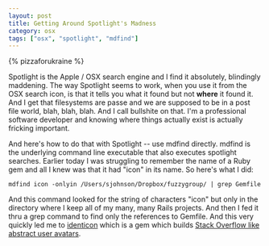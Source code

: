 ```yaml
---
layout: post
title: Getting Around Spotlight's Madness
category: osx
tags: ["osx", "spotlight", "mdfind"]
---
```

{% pizzaforukraine  %}

Spotlight is the Apple / OSX search engine and I find it absolutely, blindingly maddening.  The way Spotlight seems to work, when you use it from the OSX search icon, is that it tells you what it found but not **where** it found it.  And I get that filesystems are passe and we are supposed to be in a post file world, blah, blah, blah.  And I call bullshite on that.  I'm a professional software developer and knowing where things actually exist is actually fricking important.  

And here's how to do that with Spotlight -- use mdfind directly.  mdfind is the underlying  command line executable that also executes spotlight searches.  Earlier today I was struggling to remember the name of a Ruby gem and all I knew was that it had "icon" in its name.  So here's what I did:

    mdfind icon -onlyin /Users/sjohnson/Dropbox/fuzzygroup/ | grep Gemfile

And this command looked for the string of characters "icon" but only in the directory where I keep all of my many, many Rails projects.  And then I fed it thru a grep command to find only the references to Gemfile.  And this very quickly led me to [identicon](https://github.com/victorgama/identicon) which is a gem which builds [Stack Overflow like abstract user avatars](https://meta.stackexchange.com/questions/17443/how-is-the-default-user-avatar-generated).


